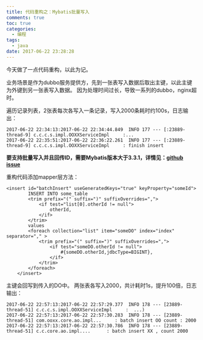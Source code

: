 ```yaml
---
title: 代码重构之：Mybatis批量写入
comments: true
toc: true
categories:
  - 编程
tags:
  - java
date: 2017-06-22 23:28:28
---
```

今天做了一点代码重构，以此为记。
<!-- more -->
业务场景是作为dubbo服务提供方，先到一张表写入数据后取出主键，以此主键为外键到另一张表写入数据。
因为处理时间过长，导致一系列的dubbo，nginx超时。

遍历记录列表，2张表每次各写入一条记录，写入2000条耗时约100s，日志输出：
```
2017-06-22 22:34:13:2017-06-22 22:34:44.849  INFO 177 --- [:23889-thread-9] c.c.c.s.impl.OOXXServiceImpl     :...
2017-06-22 22:35:51:2017-06-22 22:36:22.261  INFO 177 --- [:23889-thread-9] c.c.c.s.impl.OOXXServiceImpl     : finish insert
```

**要支持批量写入并且回传ID，需要Mybatis版本大于3.3.1，详情见：[github issue](https://github.com/mybatis/mybatis-3/pull/547)**

重构代码添加mapper层方法：
```
<insert id="batchInsert" useGeneratedKeys="true" keyProperty="someId">
        INSERT INTO some_table
        <trim prefix="(" suffix=")" suffixOverrides=",">
            <if test="list[0].otherId != null">
                otherId,
            </if>
        </trim>
        values
        <foreach collection="list" item="someDO" index="index" separator="," >
            <trim prefix="(" suffix=")" suffixOverrides=",">
                <if test="someDO.otherId != null">
                    #{someDO.otherId,jdbcType=BIGINT},
                </if>
            </trim>
        </foreach>
    </insert>
```

主键会回写到传入的DO中。
两张表各写入2000，共计耗时1s，提升100倍，日志输出：
```
2017-06-22 22:57:13:2017-06-22 22:57:29.377  INFO 178 --- [23889-thread-51] c.c.c.s.impl.OOXXServiceImpl     :  ...)
2017-06-22 22:57:13:2017-06-22 22:57:30.283  INFO 178 --- [23889-thread-51] com.ooxx.core.ao.impl...     : batch insert OO count : 2000
2017-06-22 22:57:13:2017-06-22 22:57:30.786  INFO 178 --- [23889-thread-51] c.c.core.ao.impl....      : batch insert XX , count 2000
```
